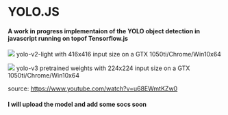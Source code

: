 # YOLO.JS
#### A work in progress implementaion of the YOLO object detection in javascript running on topof  Tensorflow.js 
![](img/yolo-light-v2.gif)
yolo-v2-light with 416x416 input size on a GTX 1050ti/Chrome/Win10x64


![](img/yolo-full-v3.gif)
yolo-v3 pretrained weights with 224x224 input size on a GTX 1050ti/Chrome/Win10x64

source: https://www.youtube.com/watch?v=u68EWmtKZw0

#### I will upload the model and add some socs soon
